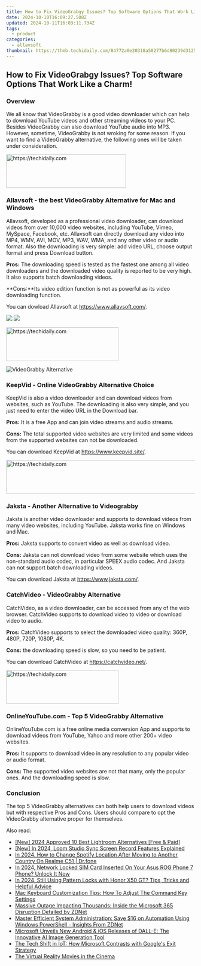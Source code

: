 ```yaml
---
title: How to Fix VideoGrabgy Issues? Top Software Options That Work Like a Charm!
date: 2024-10-10T16:09:27.508Z
updated: 2024-10-11T16:03:11.734Z
tags:
  - product
categories:
  - allavsoft
thumbnail: https://thmb.techidaily.com/84772a0e20318a50277b6d80239d31259f3d754cba45388a4148935e78d13735.jpg
---
```


## How to Fix VideoGrabgy Issues? Top Software Options That Work Like a Charm!

### Overview

We all know that VideoGrabby is a good video downloader which can help to download YouTube videos and other streaming videos to your PC. Besides VideoGrabby can also download YouTube audio into MP3\. However, sometime, VideoGrabby is not wroking for some reason. If you want to find a VideoGrabby alternative, the following ones will be taken under consideration.

<!-- affiliate ads begin -->
<a href="https://wigfever.sjv.io/c/5597632/2014850/22899" target="_top" id="2014850">
  <img src="//a.impactradius-go.com/display-ad/22899-2014850" border="0" alt="https://techidaily.com" width="320" height="90"/>
</a>
<img height="0" width="0" src="https://wigfever.sjv.io/i/5597632/2014850/22899" style="position:absolute;visibility:hidden;" border="0" />
<!-- affiliate ads end -->

### Allavsoft - the best VideoGrabby Alternative for Mac and Windows

Allavsoft, developed as a professional video downloader, can download videos from over 10,000 video websites, including YouTube, Vimeo, MySpace, Facebook, etc. Allavsoft can directly download any video into MP4, WMV, AVI, MOV, MP3, WAV, WMA, and any other video or audio format. Also the downloading is very simple: add video URL, choose output format and press Download button.

**Pros:** The downloading speed is tested as the fastest one among all video downloaders and the downloaded video quality is reported to be very high. It also supports batch downloading videos.

**Cons:**Its video edition function is not as powerful as its video downloading function.

You can dowload Allavsoft at <https://www.allavsoft.com/>.

[![](https://www.allavsoft.com/how-to/../images/how-to/free-download-win.jpg)](https://tools.techidaily.com/allavsoft/products/) [![](https://www.allavsoft.com/how-to/../images/how-to/free-download-mac.jpg)](https://tools.techidaily.com/allavsoft/products/)

<!-- affiliate ads begin -->
<a href="https://aligracehair.sjv.io/c/5597632/2047361/19272" target="_top" id="2047361">
  <img src="//a.impactradius-go.com/display-ad/19272-2047361" border="0" alt="https://techidaily.com" width="300" height="90"/>
</a>
<img height="0" width="0" src="https://aligracehair.sjv.io/i/5597632/2047361/19272" style="position:absolute;visibility:hidden;" border="0" />
<!-- affiliate ads end -->

![VideoGrabby Alternative](https://www.allavsoft.com/how-to/../images/allavsoft/screen-shot-600.jpg)

### KeepVid - Online VideoGrabby Alternative Choice

KeepVid is also a video downloader and can download videos from websites, such as YouTube. The downloading is also very simple, and you just need to enter the video URL in the Download bar.

**Pros:** It is a free App and can join video streams and audio streams.

**Cons:** The total supported video websites are very limited and some videos from the supported websites can not be downloaded.

You can download KeepVid at <https://www.keepvid.site/>.

<!-- affiliate ads begin -->
<a href="https://appsumo.8odi.net/c/5597632/2100529/7443" target="_top" id="2100529">
  <img src="//a.impactradius-go.com/display-ad/7443-2100529" border="0" alt="https://techidaily.com" width="728" height="90"/>
</a>
<img height="0" width="0" src="https://appsumo.8odi.net/i/5597632/2100529/7443" style="position:absolute;visibility:hidden;" border="0" />
<!-- affiliate ads end -->

### Jaksta - Another Alternative to Videograbby

Jaksta is another video downloader and supports to download videos from many video websites, including YouTube. Jaksta works fine on Windows and Mac.

**Pros:** Jaksta supports to convert video as well as download video.

**Cons:** Jaksta can not download video from some website which uses the non-standard audio codec, in particular SPEEX audio codec. And Jaksta can not support batch downloading videos.

You can download Jaksta at <https://www.jaksta.com/>.

### CatchVideo - VideoGrabby Alternative

CatchVideo, as a video downloader, can be accessed from any of the web browser. CatchVideo supports to download video to video or download video to audio.

**Pros:** CatchVideo supports to select the downloaded video quality: 360P, 480P, 720P, 1080P, 4K.

**Cons:** the downloading speed is slow, so you need to be patient.

You can download CatchVideo at <https://catchvideo.net/>.

<!-- affiliate ads begin -->
<a href="https://aligracehair.sjv.io/c/5597632/1880972/19272" target="_top" id="1880972">
  <img src="//a.impactradius-go.com/display-ad/19272-1880972" border="0" alt="https://techidaily.com" width="300" height="90"/>
</a>
<img height="0" width="0" src="https://aligracehair.sjv.io/i/5597632/1880972/19272" style="position:absolute;visibility:hidden;" border="0" />
<!-- affiliate ads end -->

### OnlineYouTube.com - Top 5 VideoGrabby Alternative

OnlineYouTube.com is a free online media conversion App and supports to download videos from YouTube, Yahoo and more other 200+ video websites.

**Pros:** It supports to download video in any resolution to any popular video or audio format.

**Cons:** The supported video websites are not that many, only the popular ones. And the downloading speed is slow.

### Conclusion

The top 5 VideoGrabby alternatives can both help users to download videos but with respective Pros and Cons. Users should compare to opt the VideoGrabby alternative proper for themselves.

<ins class="adsbygoogle"
     style="display:block"
     data-ad-format="autorelaxed"
     data-ad-client="ca-pub-7571918770474297"
     data-ad-slot="1223367746"></ins>

<ins class="adsbygoogle"
     style="display:block"
     data-ad-client="ca-pub-7571918770474297"
     data-ad-slot="8358498916"
     data-ad-format="auto"
     data-full-width-responsive="true"></ins>

<span class="atpl-alsoreadstyle">Also read:</span>
<div><ul>
<li><a href="https://fox-blue.techidaily.com/new-2024-approved-10-best-lightroom-alternatives-free-and-paid/"><u>[New] 2024 Approved 10 Best Lightroom Alternatives [Free & Paid]</u></a></li>
<li><a href="https://screen-sharing-recording.techidaily.com/new-in-2024-loom-studio-sync-screen-record-features-explained/"><u>[New] In 2024, Loom Studio Sync Screen Record Features Explained</u></a></li>
<li><a href="https://review-topics.techidaily.com/in-2024-how-to-change-spotify-location-after-moving-to-another-country-on-realme-c51-drfone-by-drfone-virtual-android/"><u>In 2024, How to Change Spotify Location After Moving to Another Country On Realme C51 | Dr.fone</u></a></li>
<li><a href="https://sim-unlock.techidaily.com/in-2024-network-locked-sim-card-inserted-on-your-asus-rog-phone-7-phone-unlock-it-now-by-drfone-android/"><u>In 2024, Network Locked SIM Card Inserted On Your Asus ROG Phone 7 Phone? Unlock It Now</u></a></li>
<li><a href="https://unlock-android.techidaily.com/in-2024-still-using-pattern-locks-with-honor-x50-gt-tips-tricks-and-helpful-advice-by-drfone-android/"><u>In 2024, Still Using Pattern Locks with Honor X50 GT? Tips, Tricks and Helpful Advice</u></a></li>
<li><a href="https://win-data.techidaily.com/mac-keyboard-customization-tips-how-to-adjust-the-command-key-settings/"><u>Mac Keyboard Customization Tips: How To Adjust The Command Key Settings</u></a></li>
<li><a href="https://win-data.techidaily.com/massive-outage-impacting-thousands-inside-the-microsoft-365-disruption-detailed-by-zdnet/"><u>Massive Outage Impacting Thousands: Inside the Microsoft 365 Disruption Detailed by ZDNet</u></a></li>
<li><a href="https://win-data.techidaily.com/master-efficient-system-administration-save-16-on-automation-using-windows-powershell-insights-from-zdnet/"><u>Master Efficient System Administration: Save $16 on Automation Using Windows PowerShell - Insights From ZDNet</u></a></li>
<li><a href="https://win-data.techidaily.com/microsoft-unveils-new-android-and-ios-releases-of-dall-e-the-innovative-ai-image-generation-tool/"><u>Microsoft Unveils New Android & iOS Releases of DALL-E: The Innovative AI Image Generation Tool</u></a></li>
<li><a href="https://win-data.techidaily.com/the-tech-shift-in-iot-how-microsoft-contrasts-with-googles-exit-strategy/"><u>The Tech Shift in IoT: How Microsoft Contrasts with Google's Exit Strategy</u></a></li>
<li><a href="https://article-files.techidaily.com/the-virtual-reality-movies-in-the-cinema/"><u>The Virtual Reality Movies in the Cinema</u></a></li>
</ul></div>

